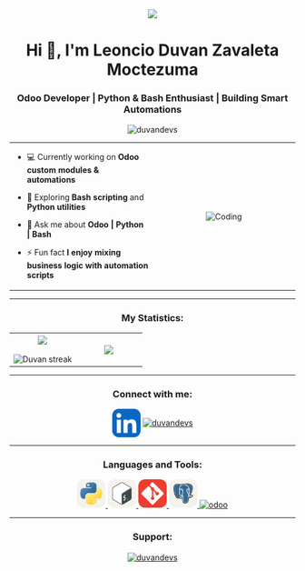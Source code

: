 <p align="center"><picture align="center"><img align="center" src="https://github.com/7oSkaaa/7oSkaaa/blob/main/Images/about_me.gif?raw=true" width="50px"></picture></p>
<h1 align="center">Hi 👋, I'm Leoncio Duvan Zavaleta Moctezuma</h1>
<h3 align="center">Odoo Developer | Python & Bash Enthusiast | Building Smart Automations</h3>
<p align="center"> <img src="https://komarev.com/ghpvc/?username=duvandevs&label=Profile%20views&color=0e75b6&style=flat" alt="duvandevs" /> </p>

<table align="center">
<tr border="none">
<td width="50%" align="left">
  
- 💻 Currently working on **Odoo custom modules & automations**

- 🐧 Exploring **Bash scripting** and **Python utilities**

- 💬 Ask me about **Odoo | Python | Bash**
  
- ⚡ Fun fact **I enjoy mixing business logic with automation scripts**

</td>
<td width="50%" align="center">

  <img align="center" alt="Coding" width="450" src="https://repository-images.githubusercontent.com/588181932/e36ec678-7984-4cdd-8e4c-a3932772ff8e">

</td>
</tr>
</table>

---

<h3 align="center">My Statistics:</h3>
<p align="center">
<table align="center">
<tr border="none">
<td width="50%" align="center">
  
  <img align="center" src="https://github-readme-stats.vercel.app/api?username=duvandevs&theme=dark&show_icons=true&count_private=true" />
  <br></br>
  <img title="🔥 Get streak stats for your profile at git.io/streak-stats" alt="Duvan streak" src="https://github-readme-streak-stats.herokuapp.com/?user=duvandevs&theme=dark&hide_border=false" /> 
</td>
<td width="50%" align="center">

  <img align="center" src="https://github-readme-stats.anuraghazra1.vercel.app/api/top-langs/?username=duvandevs&theme=dark&hide_border=false&no-bg=true&no-frame=true&langs_count=10"/>
  
</td>
</tr>
</table>

---

<h3 align="center">Connect with me:</h3>
<p align="center">
<a href="https://www.linkedin.com/in/duvan-zavaleta/" target="blank"><img align="center" src="https://github.com/tandpfun/skill-icons/blob/main/icons/LinkedIn.svg" alt="Leoncio Duvan Zavaleta Moctezuma" height="50" width="50" /></a>
<a href="https://github.com/duvandevs" target="blank"><img align="center" src="https://github.githubassets.com/images/modules/logos_page/GitHub-Mark.png" alt="duvandevs" height="50" width="50" /></a>
</p>

---

<h3 align="center">Languages and Tools:</h3>
<p align="center"> 
<a href="https://www.python.org/" target="_blank" rel="noreferrer"> <img src="https://github.com/tandpfun/skill-icons/blob/main/icons/Python-Light.svg" alt="python" width="50" height="50"/> </a> 
<a href="https://www.gnu.org/software/bash/" target="_blank" rel="noreferrer"> <img src="https://github.com/tandpfun/skill-icons/blob/main/icons/Bash-Light.svg" alt="bash" width="50" height="50"/> </a> 
<a href="https://git-scm.com/" target="_blank" rel="noreferrer"> <img src="https://github.com/tandpfun/skill-icons/blob/main/icons/Git.svg" alt="git" width="50" height="50"/> </a> 
<a href="https://www.postgresql.org/" target="_blank" rel="noreferrer"> <img src="https://github.com/tandpfun/skill-icons/blob/main/icons/PostgreSQL-Light.svg" alt="postgresql" width="50" height="50"/> </a> 
<a href="https://www.odoo.com/" target="_blank" rel="noreferrer"> <img src="https://avatars.githubusercontent.com/u/636848?s=200&v=4" alt="odoo" width="50" height="50"/> </a> 
</p>

---

<h3 align="center">Support:</h3>
<p align="center"><a href="https://www.buymeacoffee.com/duvandevs"> <img align="center" src="https://cdn.buymeacoffee.com/buttons/v2/default-yellow.png" height="50" width="210" alt="duvandevs" /></a></p>
